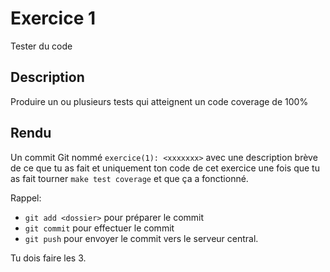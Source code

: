# Exercice 1

Tester du code

## Description

Produire un ou plusieurs tests qui atteignent un code coverage de 100%

## Rendu

Un commit Git nommé `exercice(1): <xxxxxxx>` avec une description brève de ce que tu as fait et uniquement ton code de cet exercice une fois que tu as fait tourner `make test coverage` et que ça a fonctionné.

Rappel:

- `git add <dossier>` pour préparer le commit
- `git commit` pour effectuer le commit
- `git push` pour envoyer le commit vers le serveur central.

Tu dois faire les 3.

